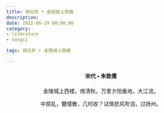 ```yaml
---
title: 相见欢 • 金陵城上西楼
description:
date: 2022-06-29 00:00:00
category:
- literature
- songci

tags: 相见欢 • 金陵城上西楼

---
```


<div id="poem-author">
    宋代 • 朱敦儒
</div>
<div id="poem-body">
<p class="poem-paragraph">金陵城上西楼，倚清秋。万里夕阳垂地，大江流。</p>
<p class="poem-paragraph">中原乱，簪缨散，几时收？试倩悲风吹泪，过扬州。</p>

</div>

<style>

#poem-author {
    width: 100%;
    text-align: center;
    margin: 20px 0;
    font-weight: bold;
}
#poem-body {
    width: 100%;
    text-align: center;
}
.poem-paragraph {
    font-family: "仿宋"
}

</style>
